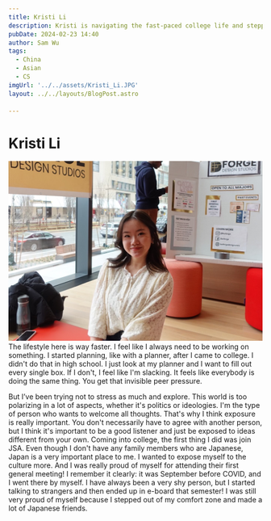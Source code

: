 ```yaml
---
title: Kristi Li
description: Kristi is navigating the fast-paced college life and stepping out of her comfort zone. 
pubDate: 2024-02-23 14:40
author: Sam Wu
tags:
  - China
  - Asian
  - CS
imgUrl: '../../assets/Kristi_Li.JPG'
layout: ../../layouts/BlogPost.astro

---
```

# Kristi Li

![local image](../../assets/Kristi_Li.JPG)
The lifestyle here is way faster. I feel like I always need to be working on something. I started planning, like with a planner, after I came to college. I didn't do that in high school. I just look at my planner and I want to fill out every single box. If I don't, I feel like I'm slacking. It feels like everybody is doing the same thing. You get that invisible peer pressure. 

But I’ve been trying not to stress as much and explore. This world is too polarizing in a lot of aspects, whether it's politics or ideologies. I'm the type of person who wants to welcome all thoughts. That's why I think exposure is really important. You don't necessarily have to agree with another person, but I think it's important to be a good listener and just be exposed to ideas different from your own. Coming into college, the first thing I did was join JSA. Even though I don't have any family members who are Japanese, Japan is a very important place to me. I wanted to expose myself to the culture more. And I was really proud of myself for attending their first general meeting! I remember it clearly: it was September before COVID, and I went there by myself. I have always been a very shy person, but I started talking to strangers and then ended up in e-board that semester! I was still very proud of myself because I stepped out of my comfort zone and made a lot of Japanese friends.


